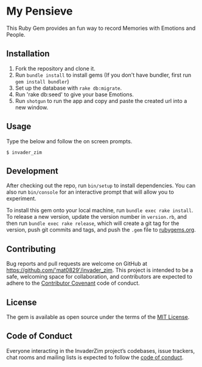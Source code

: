 # My Pensieve

This Ruby Gem provides an fun way to record Memories with Emotions and People.

## Installation

1. Fork the repository and clone it.
2. Run `bundle install` to install gems (If you don't have bundler, first run `gem install bundler`)
3. Set up the database with `rake db:migrate`.
4. Run 'rake db:seed' to give your base Emotions. 
5. Run `shotgun` to run the app and copy and paste the created url into a new window. 


## Usage

Type the below and follow the on screen prompts.

    $ invader_zim

## Development

After checking out the repo, run `bin/setup` to install dependencies. You can also run `bin/console` for an interactive prompt that will allow you to experiment.

To install this gem onto your local machine, run `bundle exec rake install`. To release a new version, update the version number in `version.rb`, and then run `bundle exec rake release`, which will create a git tag for the version, push git commits and tags, and push the `.gem` file to [rubygems.org](https://rubygems.org).

## Contributing

Bug reports and pull requests are welcome on GitHub at https://github.com/'mat0829'/invader_zim. This project is intended to be a safe, welcoming space for collaboration, and contributors are expected to adhere to the [Contributor Covenant](http://contributor-covenant.org) code of conduct.

## License

The gem is available as open source under the terms of the [MIT License](https://opensource.org/licenses/MIT).

## Code of Conduct

Everyone interacting in the InvaderZim project’s codebases, issue trackers, chat rooms and mailing lists is expected to follow the [code of conduct](https://github.com/'mat0829'/invader_zim/blob/master/CODE_OF_CONDUCT.md).

